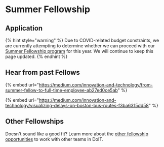 # Summer Fellowship

## Application

{% hint style="warning" %}
Due to COVID-related budget constraints, we are currently attempting to determine whether we can proceed with our [Summer Fellowship program](https://www.boston.gov/departments/innovation-and-technology/summer-fellowships) for this year. We will continue to keep this page updated.
{% endhint %}

## Hear from past Fellows

{% embed url="https://medium.com/innovation-and-technology/from-summer-fellow-to-full-time-employee-ab27ed0ce5ab" %}

{% embed url="https://medium.com/innovation-and-technology/visualizing-delays-on-boston-bus-routes-f3ba6315dd58" %}

## Other Fellowships

Doesn't sound like a good fit? Learn more about the [other fellowship opportunities](https://www.boston.gov/departments/innovation-and-technology/summer-fellowships) to work with other teams in DoIT.

